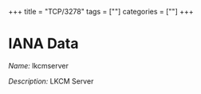 +++
title = "TCP/3278"
tags = [""]
categories = [""]
+++

# IANA Data

_Name:_ lkcmserver

_Description:_ LKCM Server

